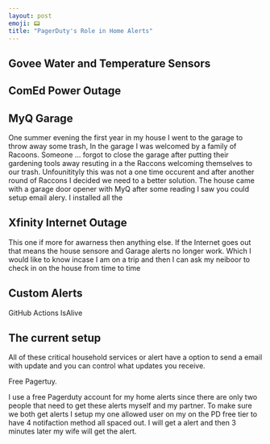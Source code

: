 ```yaml
---
layout: post
emoji: 📟
title: "PagerDuty's Role in Home Alerts" 
---
```



## Govee Water and Temperature Sensors

## ComEd Power Outage

## MyQ Garage

One summer evening the first year in my house I went to the garage to throw away some trash, In the garage I was welcomed by a family of Racoons. Someone ... forgot to close the garage after putting their gardening tools away resuting in a the Raccons welcoming themselves to our trash. Unfounitityly this was not a one time occurent and after another round of Raccons I decided we need to a better solution. The house came with a garage door opener with MyQ after some reading I saw you could setup email alery. 
I installed all the 

## Xfinity Internet Outage

This one if more for awarness then anything else. If the Internet goes out that means the house sensore and Garage alerts no longer work. Which I would like to know incase I am on a trip and then I can ask my neiboor to check in on the house from time to time 

## Custom Alerts

GitHub Actions IsAlive



## The current setup

All of these critical household services or alert have a option to send a email with update and you can control what updates you receive. 

Free Pagertuy. 

I use a free Pagerduty account for my home alerts since there are only two people that need to get these alerts myself and my partner. To make sure we both get alerts I setup my one allowed user on my on the PD free tier to have 4 notifaction method all spaced out. I will get a alert and then 3 minutes later my wife will get the alert.  